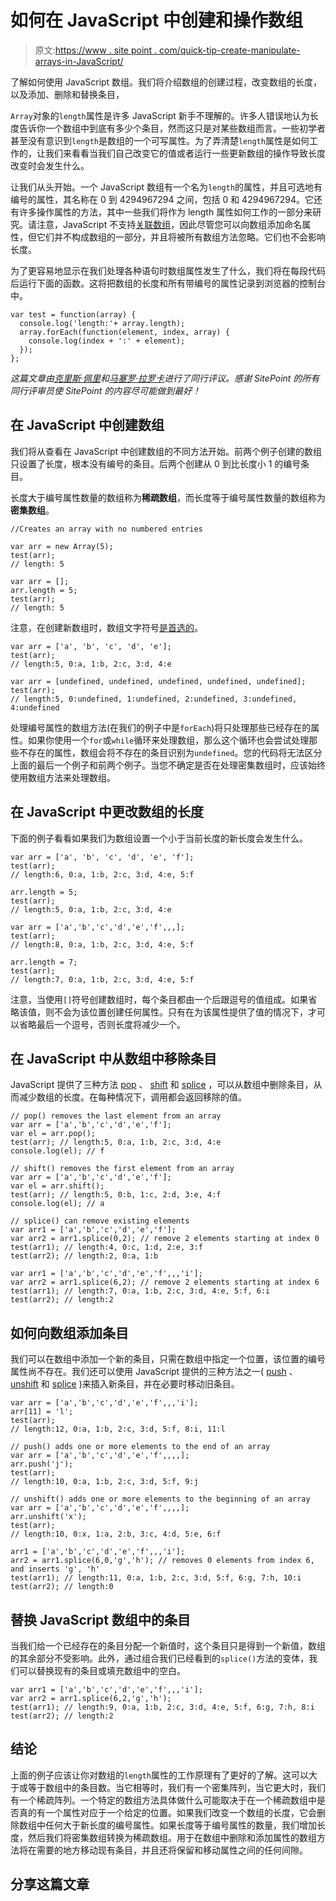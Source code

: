 # 如何在 JavaScript 中创建和操作数组

> 原文:[https://www . site point . com/quick-tip-create-manipulate-arrays-in-JavaScript/](https://www.sitepoint.com/quick-tip-create-manipulate-arrays-in-javascript/)

了解如何使用 JavaScript 数组。我们将介绍数组的创建过程，改变数组的长度，以及添加、删除和替换条目，

`Array`对象的`length`属性是许多 JavaScript 新手不理解的。许多人错误地认为长度告诉你一个数组中到底有多少个条目，然而这只是对某些数组而言。一些初学者甚至没有意识到`length`是数组的一个可写属性。为了弄清楚`length`属性是如何工作的，让我们来看看当我们自己改变它的值或者运行一些更新数组的操作导致长度改变时会发生什么。

让我们从头开始。一个 JavaScript 数组有一个名为`length`的属性，并且可选地有编号的属性，其名称在 0 到 4294967294 之间，包括 0 和 4294967294。它还有许多操作属性的方法，其中一些我们将作为 length 属性如何工作的一部分来研究。请注意，JavaScript 不支持[关联数组](https://en.wikipedia.org/wiki/Associative_array)，因此尽管您可以向数组添加命名属性，但它们并不构成数组的一部分，并且将被所有数组方法忽略。它们也不会影响长度。

为了更容易地显示在我们处理各种语句时数组属性发生了什么，我们将在每段代码后运行下面的函数。这将把数组的长度和所有带编号的属性记录到浏览器的控制台中。

```
var test = function(array) {
  console.log('length:'+ array.length);
  array.forEach(function(element, index, array) {
    console.log(index + ':' + element);
  });
};
```

*这篇文章由[克里斯·佩里](https://www.sitepoint.com/author/cperry/)和[马塞罗·拉罗卡](https://www.sitepoint.com/author/mlarocca/)进行了同行评议。感谢 SitePoint 的所有同行评审员使 SitePoint 的内容尽可能做到最好！*

## 在 JavaScript 中创建数组

我们将从查看在 JavaScript 中创建数组的不同方法开始。前两个例子创建的数组只设置了长度，根本没有编号的条目。后两个创建从 0 到比长度小 1 的编号条目。

长度大于编号属性数量的数组称为**稀疏数组**，而长度等于编号属性数量的数组称为**密集数组**。

```
//Creates an array with no numbered entries

var arr = new Array(5);
test(arr);
// length: 5

var arr = [];
arr.length = 5;
test(arr);
// length: 5 
```

注意，在创建新数组时，数组文字符号[是首选的](http://stackoverflow.com/q/885156/1136887)。

```
var arr = ['a', 'b', 'c', 'd', 'e'];
test(arr);
// length:5, 0:a, 1:b, 2:c, 3:d, 4:e

var arr = [undefined, undefined, undefined, undefined, undefined];
test(arr);
// length:5, 0:undefined, 1:undefined, 2:undefined, 3:undefined, 4:undefined 
```

处理编号属性的数组方法(在我们的例子中是`forEach`)将只处理那些已经存在的属性。如果你使用一个`for`或`while`循环来处理数组，那么这个循环也会尝试处理那些不存在的属性，数组会将不存在的条目识别为`undefined`。您的代码将无法区分上面的最后一个例子和前两个例子。当您不确定是否在处理密集数组时，应该始终使用数组方法来处理数组。

## 在 JavaScript 中更改数组的长度

下面的例子看看如果我们为数组设置一个小于当前长度的新长度会发生什么。

```
var arr = ['a', 'b', 'c', 'd', 'e', 'f'];
test(arr);
// length:6, 0:a, 1:b, 2:c, 3:d, 4:e, 5:f

arr.length = 5;
test(arr);
// length:5, 0:a, 1:b, 2:c, 3:d, 4:e

var arr = ['a','b','c','d','e','f',,,];
test(arr);
// length:8, 0:a, 1:b, 2:c, 3:d, 4:e, 5:f

arr.length = 7;
test(arr);
// length:7, 0:a, 1:b, 2:c, 3:d, 4:e, 5:f 
```

注意，当使用`[]`符号创建数组时，每个条目都由一个后跟逗号的值组成。如果省略该值，则不会为该位置创建任何属性。只有在为该属性提供了值的情况下，才可以省略最后一个逗号，否则长度将减少一个。

## 在 JavaScript 中从数组中移除条目

JavaScript 提供了三种方法 [pop](https://developer.mozilla.org/en/docs/Web/JavaScript/Reference/Global_Objects/Array/pop) 、 [shift](https://developer.mozilla.org/en-US/docs/Web/JavaScript/Reference/Global_Objects/Array/shift) 和 [splice](https://developer.mozilla.org/en-US/docs/Web/JavaScript/Reference/Global_Objects/Array/splice) ，可以从数组中删除条目，从而减少数组的长度。在每种情况下，调用都会返回移除的值。

```
// pop() removes the last element from an array
var arr = ['a','b','c','d','e','f'];
var el = arr.pop();
test(arr); // length:5, 0:a, 1:b, 2:c, 3:d, 4:e
console.log(el); // f

// shift() removes the first element from an array
var arr = ['a','b','c','d','e','f'];
var el = arr.shift();
test(arr); // length:5, 0:b, 1:c, 2:d, 3:e, 4:f
console.log(el); // a

// splice() can remove existing elements
var arr1 = ['a','b','c','d','e','f'];
var arr2 = arr1.splice(0,2); // remove 2 elements starting at index 0
test(arr1); // length:4, 0:c, 1:d, 2:e, 3:f
test(arr2); // length:2, 0:a, 1:b

var arr1 = ['a','b','c','d','e','f',,,'i'];
var arr2 = arr1.splice(6,2); // remove 2 elements starting at index 6
test(arr1); // length:7, 0:a, 1:b, 2:c, 3:d, 4:e, 5:f, 6:i
test(arr2); // length:2 
```

## 如何向数组添加条目

我们可以在数组中添加一个新的条目，只需在数组中指定一个位置，该位置的编号属性尚不存在。我们还可以使用 JavaScript 提供的三种方法之一( [push](https://developer.mozilla.org/en-US/docs/Web/JavaScript/Reference/Global_Objects/Array/push) 、 [unshift](https://developer.mozilla.org/en-US/docs/Web/JavaScript/Reference/Global_Objects/Array/unshift) 和 [splice](https://developer.mozilla.org/en-US/docs/Web/JavaScript/Reference/Global_Objects/Array/splice) )来插入新条目，并在必要时移动旧条目。

```
var arr = ['a','b','c','d','e','f',,,'i'];
arr[11] = 'l';
test(arr);
// length:12, 0:a, 1:b, 2:c, 3:d, 5:f, 8:i, 11:l

// push() adds one or more elements to the end of an array
var arr = ['a','b','c','d','e','f',,,,];
arr.push('j');
test(arr);
// length:10, 0:a, 1:b, 2:c, 3:d, 5:f, 9:j

// unshift() adds one or more elements to the beginning of an array
var arr = ['a','b','c','d','e','f',,,,];
arr.unshift('x');
test(arr);
// length:10, 0:x, 1:a, 2:b, 3:c, 4:d, 5:e, 6:f

arr1 = ['a','b','c','d','e','f',,,'i'];
arr2 = arr1.splice(6,0,'g','h'); // removes 0 elements from index 6, and inserts 'g', 'h'
test(arr1); // length:11, 0:a, 1:b, 2:c, 3:d, 5:f, 6:g, 7:h, 10:i
test(arr2); // length:0 
```

## 替换 JavaScript 数组中的条目

当我们给一个已经存在的条目分配一个新值时，这个条目只是得到一个新值，数组的其余部分不受影响。此外，通过组合我们已经看到的`splice()`方法的变体，我们可以替换现有的条目或填充数组中的空白。

```
var arr1 = ['a','b','c','d','e','f',,,'i'];
var arr2 = arr1.splice(6,2,'g','h');
test(arr1); // length:9, 0:a, 1:b, 2:c, 3:d, 4:e, 5:f, 6:g, 7:h, 8:i
test(arr2); // length:2 
```

## 结论

上面的例子应该让你对数组的`length`属性的工作原理有了更好的了解。这可以大于或等于数组中的条目数。当它相等时，我们有一个密集阵列，当它更大时，我们有一个稀疏阵列。一个特定的数组方法具体做什么可能取决于在一个稀疏数组中是否真的有一个属性对应于一个给定的位置。如果我们改变一个数组的长度，它会删除数组中任何大于新长度的编号属性。如果长度等于编号属性的数量，我们增加长度，然后我们将密集数组转换为稀疏数组。用于在数组中删除和添加属性的数组方法将在需要的地方移动现有条目，并且还将保留和移动属性之间的任何间隙。

## 分享这篇文章